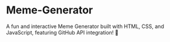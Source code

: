 # Meme-Generator
A fun and interactive Meme Generator built with HTML, CSS, and JavaScript, featuring GitHub API integration! 🚀

